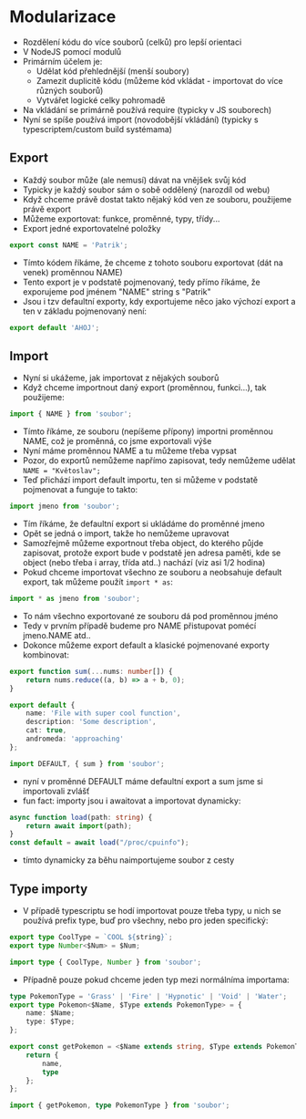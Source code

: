 # Modularizace

- Rozdělení kódu do více souborů (celků) pro lepší orientaci
- V NodeJS pomocí modulů
- Primárním účelem je:
    - Udělat kód přehlednější (menší soubory)
    - Zamezit duplicitě kódu (můžeme kód vkládat - importovat do více různých souborů)
    - Vytvářet logické celky pohromadě
- Na vkládání se primárně používá require (typicky v JS souborech)
- Nyní se spíše používá import (novodobější vkládání) (typicky s typescriptem/custom build systémama)

## Export

- Každý soubor může (ale nemusí) dávat na vnějšek svůj kód
- Typicky je každý soubor sám o sobě oddělený (narozdíl od webu)
- Když chceme právě dostat takto nějaký kód ven ze souboru, použijeme právě export
- Můžeme exportovat: funkce, proměnné, typy, třídy...
- Export jedné exportovatelné položky

```ts
export const NAME = 'Patrik';
```

- Tímto kódem říkáme, že chceme z tohoto souboru exportovat (dát na venek) proměnnou NAME)
- Tento export je v podstatě pojmenovaný, tedy přímo říkáme, že exporujeme pod jménem "NAME" string s "Patrik"
- Jsou i tzv defaultní exporty, kdy exportujeme něco jako výchozí export a ten v základu pojmenovaný není:

```ts
export default 'AHOJ';
```

## Import

- Nyní si ukážeme, jak importovat z nějakých souborů
- Když chceme importnout daný export (proměnnou, funkci...), tak použijeme:

```ts
import { NAME } from 'soubor';
```

- Tímto říkáme, ze souboru (nepíšeme přípony) importni proměnnou NAME, což je proměnná, co jsme exportovali výše
- Nyní máme proměnnou NAME a tu můžeme třeba vypsat
- Pozor, do exportů nemůžeme napřímo zapisovat, tedy nemůžeme udělat `NAME = "Květoslav";`
- Teď přichází import default importu, ten si můžeme v podstatě pojmenovat a funguje to takto:

```ts
import jmeno from 'soubor';
```

- Tím říkáme, že defaultní export si ukládáme do proměnné jmeno
- Opět se jedná o import, takže ho nemůžeme upravovat
- Samozřejmě můžeme exportnout třeba object, do kterého půjde zapisovat, protože export bude v podstatě jen adresa paměti, kde se object (nebo třeba i array, třída atd..) nachází (viz asi 1/2 hodina)
- Pokud chceme importovat všechno ze souboru a neobsahuje default export, tak můžeme použít `import * as`:

```ts
import * as jmeno from 'soubor';
```

- To nám všechno exportované ze souboru dá pod proměnnou jméno
- Tedy v prvním případě budeme pro NAME přistupovat pomécí jmeno.NAME atd..
- Dokonce můžeme export default a klasické pojmenované exporty kombinovat:

```ts
export function sum(...nums: number[]) {
    return nums.reduce((a, b) => a + b, 0);
}

export default {
    name: 'File with super cool function',
    description: 'Some description',
    cat: true,
    andromeda: 'approaching'
};
```

```ts
import DEFAULT, { sum } from 'soubor';
```

- nyní v proměnné DEFAULT máme defaultní export a sum jsme si importovali zvlášť
- fun fact: importy jsou i awaitovat a importovat dynamicky:

```ts
async function load(path: string) {
    return await import(path);
}
const default = await load("/proc/cpuinfo");
```

- tímto dynamicky za běhu naimportujeme soubor z cesty

## Type importy

- V případě typescriptu se hodí importovat pouze třeba typy, u nich se používá prefix type, buď pro všechny, nebo pro jeden specifický:

```ts
export type CoolType = `COOL ${string}`;
export type Number<$Num> = $Num;
```

```ts
import type { CoolType, Number } from 'soubor';
```

- Případně pouze pokud chceme jeden typ mezi normálníma importama:

```ts
type PokemonType = 'Grass' | 'Fire' | 'Hypnotic' | 'Void' | 'Water';
export type Pokemon<$Name, $Type extends PokemonType> = {
    name: $Name;
    type: $Type;
};

export const getPokemon = <$Name extends string, $Type extends PokemonType>(name: $Name, type: $Type): Pokemon<$Name, $Type> => {
    return {
        name,
        type
    };
};
```

```ts
import { getPokemon, type PokemonType } from 'soubor';
```
